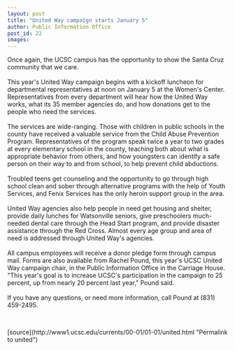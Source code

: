 ```yaml
---
layout: post
title: "United Way campaign starts January 5"
author: Public Information Office
post_id: 22
images:
---
```


<p>
  Once again, the UCSC campus has the opportunity to show the Santa Cruz community that we care.<br>
  <br>
  This year's United Way campaign begins with a kickoff luncheon for departmental representatives at noon on January 5 at the Women's Center. Representatives from every department will hear how the United Way works, what its 35 member agencies do, and how donations get to the people who need the services.<br>
  <br>
  The services are wide-ranging. Those with children in public schools in the county have received a valuable service from the Child Abuse Prevention Program. Representatives of the program speak twice a year to two grades at every elementary school in the county, teaching both about what is appropriate behavior from others, and how youngsters can identify a safe person on their way to and from school, to help prevent child abductions.<br>
  <br>
  Troubled teens get counseling and the opportunity to go through high school clean and sober through alternative programs with the help of Youth Services, and Fenix Services has the only heroin support group in the area.<br>
  <br>
  United Way agencies also help people in need get housing and shelter, provide daily lunches for Watsonville seniors, give preschoolers much-needed dental care through the Head Start program, and provide disaster assistance through the Red Cross. Almost every age group and area of need is addressed through United Way's agencies.<br>
  <br>
  All campus employees will receive a donor pledge form through campus mail. Forms are also available from Rachel Pound, this year's UCSC United Way campaign chair, in the Public Information Office in the Carriage House. "This year's goal is to increase UCSC's participation in the campaign to 25 percent, up from nearly 20 percent last year," Pound said.<br>
  <br>
  If you have any questions, or need more information, call Pound at (831) 459-2495.
</p>
<p>
  <br>

</p>
[source](http://www1.ucsc.edu/currents/00-01/01-01/united.html "Permalink to united")
